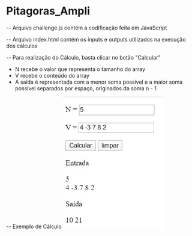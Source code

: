 # Pitagoras_Ampli

-- Arquivo challenge.js contém a codificação feita em JavaScript

-- Arquivo index.html contém os inputs e outputs utilizados na execução dos cálculos

-- Para realização do Cálculo, basta clicar no botão "Calcular"
  - N recebe o valor que representa o tamanho do array
  - V recebe o conteúdo do array
  - A saída é representada com a menor soma possível e a maior soma possível separados por espaço, originados da soma n - 1

-- Exemplo de Cálculo
![alt text](https://github.com/HenriqLR/Pitagoras_Ampli/blob/master/img/captura.JPG)
